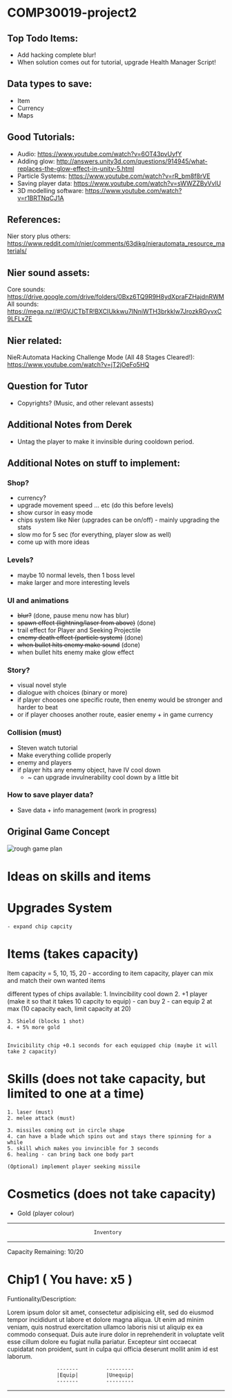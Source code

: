 # COMP30019-project2

## Top Todo Items:

* Add hacking complete blur!
* When solution comes out for tutorial, upgrade Health Manager Script!

## Data types to save:

* Item
* Currency
* Maps

## Good Tutorials: 

* Audio: https://www.youtube.com/watch?v=6OT43pvUyfY
* Adding glow: http://answers.unity3d.com/questions/914945/what-replaces-the-glow-effect-in-unity-5.html 
* Particle Systems: https://www.youtube.com/watch?v=rR_bm8f8rVE  
* Saving player data: https://www.youtube.com/watch?v=sWWZZByVvlU
* 3D modelling software: https://www.youtube.com/watch?v=r1BRTNqCJ1A <br>

## References: 
Nier story plus others: https://www.reddit.com/r/nier/comments/63dikg/nierautomata_resource_materials/

## Nier sound assets:
Core sounds: https://drive.google.com/drive/folders/0Bxz6TQ9R9H8ydXpraFZHajdnRWM <br>
All sounds: https://mega.nz//#!GVJCTbTR!BXCIUkkwu7INniWTH3brkklw7JrozkRGyvxC9LFLxZE

## Nier related:
NieR:Automata Hacking Challenge Mode (All 48 Stages Cleared!): 
https://www.youtube.com/watch?v=jT2jOeFo5HQ

## Question for Tutor

* Copyrights? (Music, and other relevant assests)

## Additional Notes from Derek

* Untag the player to make it invinsible during cooldown period.

## Additional Notes on stuff to implement:

### Shop?
* currency?
* upgrade movement speed ... etc (do this before levels)
* show cursor in easy mode
* chips system like Nier (upgrades can be on/off) - mainly upgrading the stats
* slow mo for 5 sec (for everything, player slow as well)
* come up with more ideas

### Levels?
* maybe 10 normal levels, then 1 boss level
* make larger and more interesting levels

### UI and animations
* ~~blur?~~ (done, pause menu now has blur)
* ~~spawn effect (lightning/laser from above)~~ (done)
* trail effect for Player and Seeking Projectile
* ~~enemy death effect (particle system)~~ (done)
* ~~when bullet hits enemy make sound~~ (done)
* when bullet hits enemy make glow effect 

### Story?
* visual novel style
* dialogue with choices (binary or more)
* if player chooses one specific route, then enemy would be stronger and harder to beat
* or if player chooses another route, easier enemy + in game currency

### Collision (must)
* Steven watch tutorial
* Make everything collide properly
* enemy and players
* if player hits any enemy object, have IV cool down
   * ~ can upgrade invulnerability cool down by a little bit

### How to save player data?
* Save data + info management (work in progress)

## Original Game Concept
![rough game plan](https://user-images.githubusercontent.com/23565753/30105781-f55da60c-933c-11e7-8a7d-7c6df8f4af2b.png)

# Ideas on skills and items
Upgrades System
===============================================================================
	- expand chip capcity

Items (takes capacity)
===============================================================================
Item capacity = 5, 10, 15, 20
	- according to item capacity, player can mix and match their own wanted items

different types of chips available:
	1. Invincibility cool down
	2. +1 player (make it so that it takes 10 capcity to equip)
			- can buy 2
			- can equip 2 at max (10 capacity each, limit capacity at 20)

	3. Shield (blocks 1 shot)
	4. + 5% more gold


	Invicibility chip +0.1 seconds for each equipped chip (maybe it will take 2 capacity)




Skills (does not take capacity, but limited to one at a time)
===============================================================================
	1. laser (must)
	2. melee attack (must)
	
	3. missiles coming out in circle shape
	4. can have a blade which spins out and stays there spinning for a while
	5. skill which makes you invincible for 3 seconds
	6. healing - can bring back one body part

	(Optional) implement player seeking missile



Cosmetics (does not take capacity)
===============================================================================
- Gold (player colour)





-------------------------------------------------------------------------------

								Inventory

-------------------------------------------------------------------------------

Capacity Remaining: 10/20


Chip1 ( You have: x5 )
=====

Funtionality/Description:

Lorem ipsum dolor sit amet, consectetur adipisicing elit, sed do eiusmod
tempor incididunt ut labore et dolore magna aliqua. Ut enim ad minim veniam,
quis nostrud exercitation ullamco laboris nisi ut aliquip ex ea commodo
consequat. Duis aute irure dolor in reprehenderit in voluptate velit esse
cillum dolore eu fugiat nulla pariatur. Excepteur sint occaecat cupidatat non
proident, sunt in culpa qui officia deserunt mollit anim id est laborum.

					-------			---------
					|Equip|			|Unequip|
					-------			---------

-------------------------------------------------------------------------------







